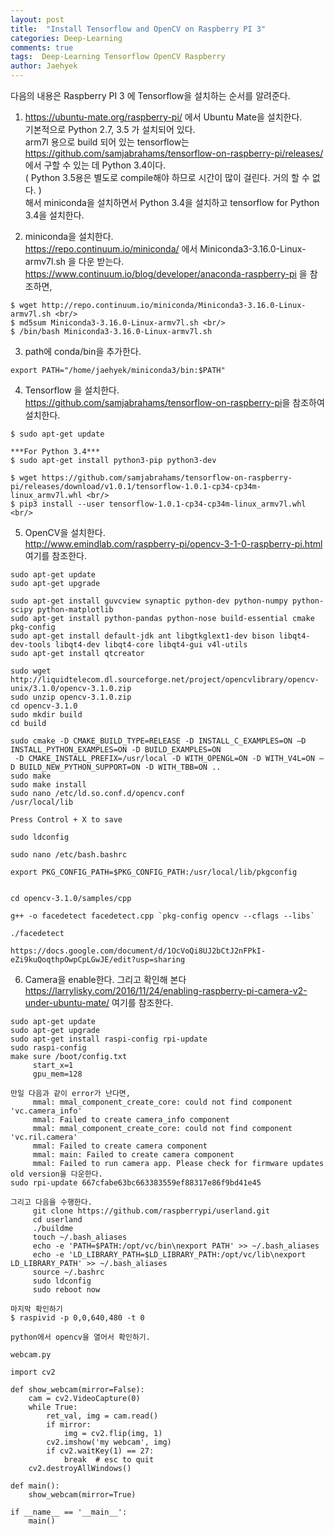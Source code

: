 ```yaml
---
layout: post
title:  "Install Tensorflow and OpenCV on Raspberry PI 3"
categories: Deep-Learning
comments: true
tags:  Deep-Learning Tensorflow OpenCV Raspberry
author: Jaehyek
---
```


다음의 내용은 Raspberry PI 3 에 Tensorflow을 설치하는 순서를 알려준다. 

1. <https://ubuntu-mate.org/raspberry-pi/> 에서  Ubuntu Mate을 설치한다. <br/>
    기본적으로 Python 2.7, 3.5 가 설치되어 있다. <br/>
    arm7l 용으로 build 되어 있는 tensorflow는 <https://github.com/samjabrahams/tensorflow-on-raspberry-pi/releases/> <br/>
    에서 구할 수 있는 데 Python 3.4이다.  <br/>
    ( Python 3.5용은 별도로 compile해야 하므로 시간이 많이 걸린다. 거의 할 수 없다. ) <br/>
    해서 miniconda을 설치하면서 Python 3.4을 설치하고 tensorflow for Python 3.4을 설치한다. <br/>
    
2. miniconda을 설치한다.  <br/>
    <https://repo.continuum.io/miniconda/> 에서 Miniconda3-3.16.0-Linux-armv7l.sh 을 다운 받는다. <br/>
    <https://www.continuum.io/blog/developer/anaconda-raspberry-pi> 을 참조하면,  <br/>
```    
$ wget http://repo.continuum.io/miniconda/Miniconda3-3.16.0-Linux-armv7l.sh <br/>
$ md5sum Miniconda3-3.16.0-Linux-armv7l.sh <br/>
$ /bin/bash Miniconda3-3.16.0-Linux-armv7l.sh
```    

3. path에 conda/bin을 추가한다.   <br/>
```
export PATH="/home/jaehyek/miniconda3/bin:$PATH"
```   

4. Tensorflow 을 설치한다. <br/>
    <https://github.com/samjabrahams/tensorflow-on-raspberry-pi>을 참조하여 설치한다.   <br/>

```
$ sudo apt-get update

***For Python 3.4***
$ sudo apt-get install python3-pip python3-dev

$ wget https://github.com/samjabrahams/tensorflow-on-raspberry-pi/releases/download/v1.0.1/tensorflow-1.0.1-cp34-cp34m-linux_armv7l.whl <br/>
$ pip3 install --user tensorflow-1.0.1-cp34-cp34m-linux_armv7l.whl <br/>
```


5. OpenCV을 설치한다.  <br/>
   <http://www.emindlab.com/raspberry-pi/opencv-3-1-0-raspberry-pi.html> 여기를 참조한다.<br/>

```
sudo apt-get update
sudo apt-get upgrade

sudo apt-get install guvcview synaptic python-dev python-numpy python-scipy python-matplotlib 
sudo apt-get install python-pandas python-nose build-essential cmake pkg-config
sudo apt-get install default-jdk ant libgtkglext1-dev bison libqt4-dev-tools libqt4-dev libqt4-core libqt4-gui v4l-utils
sudo apt-get install qtcreator

sudo wget http://liquidtelecom.dl.sourceforge.net/project/opencvlibrary/opencv-unix/3.1.0/opencv-3.1.0.zip
sudo unzip opencv-3.1.0.zip
cd opencv-3.1.0
sudo mkdir build
cd build

sudo cmake -D CMAKE_BUILD_TYPE=RELEASE -D INSTALL_C_EXAMPLES=ON –D INSTALL_PYTHON_EXAMPLES=ON -D BUILD_EXAMPLES=ON 
 -D CMAKE_INSTALL_PREFIX=/usr/local -D WITH_OPENGL=ON -D WITH_V4L=ON –D BUILD_NEW_PYTHON_SUPPORT=ON -D WITH_TBB=ON ..
sudo make
sudo make install
sudo nano /etc/ld.so.conf.d/opencv.conf
/usr/local/lib

Press Control + X to save

sudo ldconfig

sudo nano /etc/bash.bashrc

export PKG_CONFIG_PATH=$PKG_CONFIG_PATH:/usr/local/lib/pkgconfig


cd opencv-3.1.0/samples/cpp

g++ -o facedetect facedetect.cpp `pkg-config opencv --cflags --libs`

./facedetect

https://docs.google.com/document/d/1OcVoQi8UJ2bCtJ2nFPkI-eZi9kuQoqthpOwpCpLGwJE/edit?usp=sharing

```

6. Camera을 enable한다. 그리고 확인해 본다  <br/>
   <https://larrylisky.com/2016/11/24/enabling-raspberry-pi-camera-v2-under-ubuntu-mate/> 여기를 참조한다.  <br/>  

```
sudo apt-get update
sudo apt-get upgrade
sudo apt-get install raspi-config rpi-update
sudo raspi-config
make sure /boot/config.txt
     start_x=1
     gpu_mem=128

만일 다음과 같이 error가 난다면, 
     mmal: mmal_component_create_core: could not find component 'vc.camera_info'
     mmal: Failed to create camera_info component
     mmal: mmal_component_create_core: could not find component 'vc.ril.camera'
     mmal: Failed to create camera component
     mmal: main: Failed to create camera component
     mmal: Failed to run camera app. Please check for firmware updates
old version을 다운한다.
sudo rpi-update 667cfabe63bc663383559ef88317e86f9bd41e45

그리고 다음을 수행한다.
     git clone https://github.com/raspberrypi/userland.git
     cd userland
     ./buildme
     touch ~/.bash_aliases
     echo -e 'PATH=$PATH:/opt/vc/bin\nexport PATH' >> ~/.bash_aliases
     echo -e 'LD_LIBRARY_PATH=$LD_LIBRARY_PATH:/opt/vc/lib\nexport LD_LIBRARY_PATH' >> ~/.bash_aliases
     source ~/.bashrc
     sudo ldconfig
     sudo reboot now

마지막 확인하기
$ raspivid -p 0,0,640,480 -t 0

python에서 opencv을 열어서 확인하기.

webcam.py

import cv2

def show_webcam(mirror=False):
    cam = cv2.VideoCapture(0)
	while True:
		ret_val, img = cam.read()
		if mirror: 
			img = cv2.flip(img, 1)
		cv2.imshow('my webcam', img)
		if cv2.waitKey(1) == 27: 
			break  # esc to quit
	cv2.destroyAllWindows()

def main():
	show_webcam(mirror=True)

if __name__ == '__main__':
	main()

```